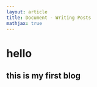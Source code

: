```yaml
---
layout: article
title: Document - Writing Posts
mathjax: true
---
```


# hello
## this is my first blog
